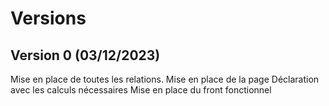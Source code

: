 # Versions


## Version 0 (03/12/2023)
Mise en place de toutes les relations.
Mise en place de la page Déclaration avec les calculs nécessaires
Mise en place du front fonctionnel